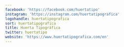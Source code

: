 ```yaml
---
facebook: 'https://facebook.com/huertatipo'
instagram: 'https://instagram.com/huertatipografica'
logohandle: huertatipografica
sort: huertatipografica
title: Huerta Tipográfica
twitter: huertatipo
website: 'https://www.huertatipografica.com/en'
---
```

